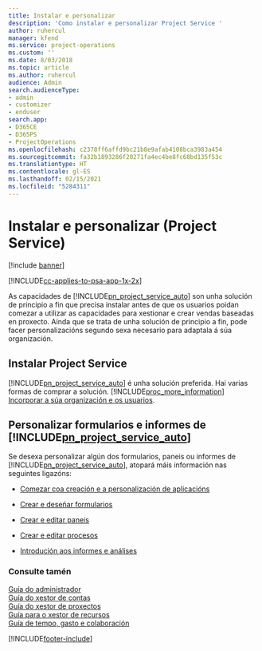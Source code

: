 ```yaml
---
title: Instalar e personalizar
description: 'Como instalar e personalizar Project Service '
author: ruhercul
manager: kfend
ms.service: project-operations
ms.custom: ''
ms.date: 8/03/2018
ms.topic: article
ms.author: ruhercul
audience: Admin
search.audienceType:
- admin
- customizer
- enduser
search.app:
- D365CE
- D365PS
- ProjectOperations
ms.openlocfilehash: c2378ff6affd9bc21b8e9afab4108bca3983a454
ms.sourcegitcommit: fa32b1893286f20271fa4ec4be8fc68bd135f53c
ms.translationtype: HT
ms.contentlocale: gl-ES
ms.lasthandoff: 02/15/2021
ms.locfileid: "5284311"
---
```

# <a name="install-and-customize-project-service"></a>Instalar e personalizar (Project Service)

[!include [banner](../includes/psa-now-project-operations.md)]

[!INCLUDE[cc-applies-to-psa-app-1x-2x](../includes/cc-applies-to-psa-app-1x-2x.md)]

As capacidades de [!INCLUDE[pn_project_service_auto](../includes/pn-project-service-auto.md)] son unha solución de principio a fin que precisa instalar antes de que os usuarios poidan comezar a utilizar as capacidades para xestionar e crear vendas baseadas en proxecto. Aínda que se trata de unha solución de principio a fin, pode facer personalizacións segundo sexa necesario para adaptala á súa organización.  
<!-- TODO: I expect to find the information on how to get and install this here. Please find that and add it here. Same for Project Service.--> 
  
## <a name="install-project-service"></a>Instalar Project Service  
 [!INCLUDE[pn_project_service_auto](../includes/pn-project-service-auto.md)] é unha solución preferida. Hai varias formas de comprar a solución. [!INCLUDE[proc_more_information](../includes/proc-more-information.md)] [Incorporar a súa organización e os usuarios](https://docs.microsoft.com/dynamics365/customerengagement/on-premises/admin/onboard-your-organization-and-users-to-dynamics-365-online).  
  
## <a name="customize-pn_project_service_auto-forms-and-reports"></a>Personalizar formularios e informes de [!INCLUDE[pn_project_service_auto](../includes/pn-project-service-auto.md)]  
 Se desexa personalizar algún dos formularios, paneis ou informes de [!INCLUDE[pn_project_service_auto](../includes/pn-project-service-auto.md)], atopará máis información nas seguintes ligazóns:  
  
- [Comezar coa creación e a personalización de aplicacións](https://docs.microsoft.com/dynamics365/customerengagement/on-premises/customize/getting-started-customization)  
  
- [Crear e deseñar formularios](https://docs.microsoft.com/dynamics365/customerengagement/on-premises/customize/create-design-forms)  
  
- [Crear e editar paneis](https://docs.microsoft.com/dynamics365/customerengagement/on-premises/customize/create-edit-dashboards)  
  
- [Crear e editar procesos](https://docs.microsoft.com/dynamics365/customerengagement/on-premises/customize/guide-staff-through-common-tasks-processes)  
  
- [Introdución aos informes e análises](https://docs.microsoft.com/dynamics365/customerengagement/on-premises/analytics/reporting-analytics-with-dynamics-365)  
  
### <a name="see-also"></a>Consulte tamén  
 [Guía do administrador](../psa/admin-guide.md)   
 [Guía do xestor de contas](../psa/account-manager-guide.md)   
 [Guía do xestor de proxectos](../psa/project-manager-guide.md)   
 [Guía para o xestor de recursos](../psa/resource-manager-guide.md)   
 [Guía de tempo, gasto e colaboración](../psa/time-expense-collaboration-guide.md)


[!INCLUDE[footer-include](../includes/footer-banner.md)]